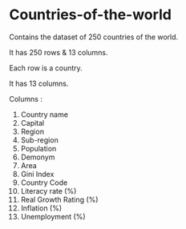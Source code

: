 # Countries-of-the-world

Contains the dataset of 250 countries of the world.

It has 250 rows & 13 columns.

Each row is a country.

It has 13 columns.

Columns : 

1. Country name
2. Capital
3. Region
4. Sub-region
5. Population
6. Demonym
7. Area
8. Gini Index
9. Country Code
10. Literacy rate (%)
11. Real Growth Rating (%)
12. Inflation (%)
13. Unemployment (%)
